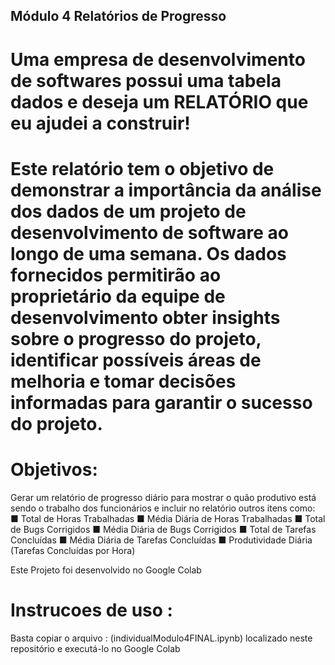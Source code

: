 ## Módulo 4 Relatórios de Progresso

# Uma empresa de desenvolvimento de softwares possui uma tabela dados e deseja um RELATÓRIO que eu ajudei a construir!
# Este relatório tem o objetivo de demonstrar a importância da análise dos dados de um projeto de desenvolvimento de software ao longo de uma semana. Os dados fornecidos permitirão ao proprietário da equipe de desenvolvimento obter insights sobre o progresso do projeto, identificar possíveis áreas de melhoria e tomar decisões informadas para garantir o sucesso do projeto.

# Objetivos:
Gerar um relatório de progresso diário para mostrar o quão produtivo está sendo o trabalho dos funcionários e incluir no relatório outros itens como:
■ Total de Horas Trabalhadas
■ Média Diária de Horas Trabalhadas
■ Total de Bugs Corrigidos
■ Média Diária de Bugs Corrigidos
■ Total de Tarefas Concluídas
■ Média Diária de Tarefas Concluídas
■ Produtividade Diária (Tarefas Concluídas por Hora)

Este Projeto foi desenvolvido no Google Colab 

# Instrucoes de uso :
Basta copiar o arquivo : (individualModulo4FINAL.ipynb)
localizado neste repositório e executá-lo no Google Colab
